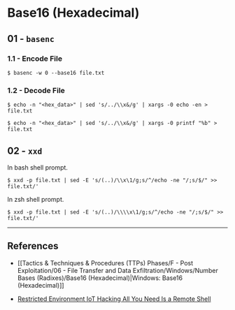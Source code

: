 # Base16 (Hexadecimal)

## 01 - `basenc`

### 1.1 - Encode File

```
$ basenc -w 0 --base16 file.txt
```

### 1.2 - Decode File

```
$ echo -n "<hex_data>" | sed 's/../\\x&/g' | xargs -0 echo -en > file.txt

$ echo -n "<hex_data>" | sed 's/../\\x&/g' | xargs -0 printf "%b" > file.txt
```

## 02 - `xxd`

In bash shell prompt.

```
$ xxd -p file.txt | sed -E 's/(..)/\\x\1/g;s/^/echo -ne "/;s/$/" >> file.txt/'
```

In zsh shell prompt.

```
$ xxd -p file.txt | sed -E 's/(..)/\\\\x\1/g;s/^/echo -ne "/;s/$/" >> file.txt/'
```

---
## References

- [[Tactics & Techniques & Procedures (TTPs) Phases/F - Post Exploitation/06 - File Transfer and Data Exfiltration/Windows/Number Bases (Radixes)/Base16 (Hexadecimal)|Windows: Base16 (Hexadecimal)]]

- [Restricted Environment IoT Hacking All You Need Is a Remote Shell](https://cujo.com/restricted-environment-iot-hacking-all-you-need-is-a-remote-shell/)